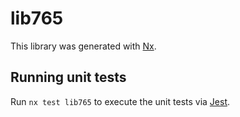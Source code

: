 # lib765

This library was generated with [Nx](https://nx.dev).

## Running unit tests

Run `nx test lib765` to execute the unit tests via [Jest](https://jestjs.io).
